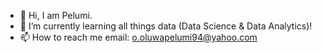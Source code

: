 - 👋 Hi, I am Pelumi.
- 🌱 I’m currently learning all things data (Data Science & Data Analytics)!
- 📫 How to reach me email: o.oluwapelumi94@yahoo.com

<!---
PelumiEO is a ✨ special ✨ repository because its `README.md` (this file) appears on your GitHub profile.
You can click the Preview link to take a look at your changes.
--->
